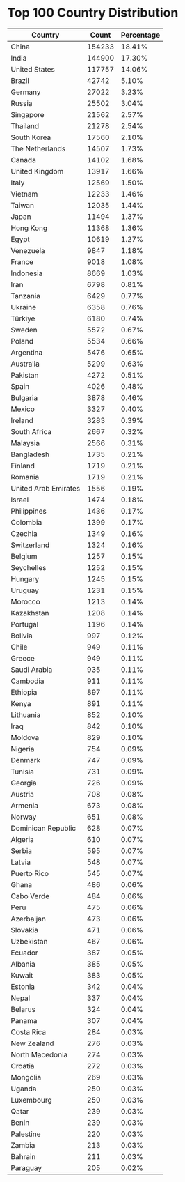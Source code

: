 # Top 100 Country Distribution
| Country | Count | Percentage |
|----|----|----|
| China | 154233 | 18.41% |
| India | 144900 | 17.30% |
| United States | 117757 | 14.06% |
| Brazil | 42742 | 5.10% |
| Germany | 27022 | 3.23% |
| Russia | 25502 | 3.04% |
| Singapore | 21562 | 2.57% |
| Thailand | 21278 | 2.54% |
| South Korea | 17560 | 2.10% |
| The Netherlands | 14507 | 1.73% |
| Canada | 14102 | 1.68% |
| United Kingdom | 13917 | 1.66% |
| Italy | 12569 | 1.50% |
| Vietnam | 12233 | 1.46% |
| Taiwan | 12035 | 1.44% |
| Japan | 11494 | 1.37% |
| Hong Kong | 11368 | 1.36% |
| Egypt | 10619 | 1.27% |
| Venezuela | 9847 | 1.18% |
| France | 9018 | 1.08% |
| Indonesia | 8669 | 1.03% |
| Iran | 6798 | 0.81% |
| Tanzania | 6429 | 0.77% |
| Ukraine | 6358 | 0.76% |
| Türkiye | 6180 | 0.74% |
| Sweden | 5572 | 0.67% |
| Poland | 5534 | 0.66% |
| Argentina | 5476 | 0.65% |
| Australia | 5299 | 0.63% |
| Pakistan | 4272 | 0.51% |
| Spain | 4026 | 0.48% |
| Bulgaria | 3878 | 0.46% |
| Mexico | 3327 | 0.40% |
| Ireland | 3283 | 0.39% |
| South Africa | 2667 | 0.32% |
| Malaysia | 2566 | 0.31% |
| Bangladesh | 1735 | 0.21% |
| Finland | 1719 | 0.21% |
| Romania | 1719 | 0.21% |
| United Arab Emirates | 1556 | 0.19% |
| Israel | 1474 | 0.18% |
| Philippines | 1436 | 0.17% |
| Colombia | 1399 | 0.17% |
| Czechia | 1349 | 0.16% |
| Switzerland | 1324 | 0.16% |
| Belgium | 1257 | 0.15% |
| Seychelles | 1252 | 0.15% |
| Hungary | 1245 | 0.15% |
| Uruguay | 1231 | 0.15% |
| Morocco | 1213 | 0.14% |
| Kazakhstan | 1208 | 0.14% |
| Portugal | 1196 | 0.14% |
| Bolivia | 997 | 0.12% |
| Chile | 949 | 0.11% |
| Greece | 949 | 0.11% |
| Saudi Arabia | 935 | 0.11% |
| Cambodia | 911 | 0.11% |
| Ethiopia | 897 | 0.11% |
| Kenya | 891 | 0.11% |
| Lithuania | 852 | 0.10% |
| Iraq | 842 | 0.10% |
| Moldova | 829 | 0.10% |
| Nigeria | 754 | 0.09% |
| Denmark | 747 | 0.09% |
| Tunisia | 731 | 0.09% |
| Georgia | 726 | 0.09% |
| Austria | 708 | 0.08% |
| Armenia | 673 | 0.08% |
| Norway | 651 | 0.08% |
| Dominican Republic | 628 | 0.07% |
| Algeria | 610 | 0.07% |
| Serbia | 595 | 0.07% |
| Latvia | 548 | 0.07% |
| Puerto Rico | 545 | 0.07% |
| Ghana | 486 | 0.06% |
| Cabo Verde | 484 | 0.06% |
| Peru | 475 | 0.06% |
| Azerbaijan | 473 | 0.06% |
| Slovakia | 471 | 0.06% |
| Uzbekistan | 467 | 0.06% |
| Ecuador | 387 | 0.05% |
| Albania | 385 | 0.05% |
| Kuwait | 383 | 0.05% |
| Estonia | 342 | 0.04% |
| Nepal | 337 | 0.04% |
| Belarus | 324 | 0.04% |
| Panama | 307 | 0.04% |
| Costa Rica | 284 | 0.03% |
| New Zealand | 276 | 0.03% |
| North Macedonia | 274 | 0.03% |
| Croatia | 272 | 0.03% |
| Mongolia | 269 | 0.03% |
| Uganda | 250 | 0.03% |
| Luxembourg | 250 | 0.03% |
| Qatar | 239 | 0.03% |
| Benin | 239 | 0.03% |
| Palestine | 220 | 0.03% |
| Zambia | 213 | 0.03% |
| Bahrain | 211 | 0.03% |
| Paraguay | 205 | 0.02% |
